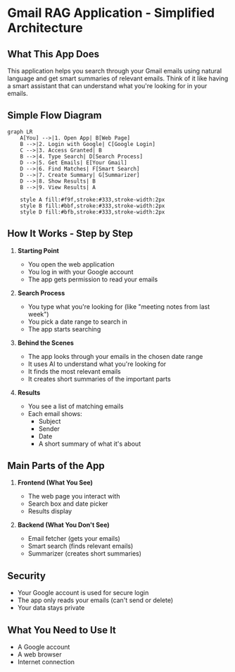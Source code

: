 # Gmail RAG Application - Simplified Architecture

## What This App Does
This application helps you search through your Gmail emails using natural language and get smart summaries of relevant emails. Think of it like having a smart assistant that can understand what you're looking for in your emails.

## Simple Flow Diagram

```mermaid
graph LR
    A[You] -->|1. Open App| B[Web Page]
    B -->|2. Login with Google| C[Google Login]
    C -->|3. Access Granted| B
    B -->|4. Type Search| D[Search Process]
    D -->|5. Get Emails| E[Your Gmail]
    D -->|6. Find Matches| F[Smart Search]
    D -->|7. Create Summary| G[Summarizer]
    D -->|8. Show Results| B
    B -->|9. View Results| A

    style A fill:#f9f,stroke:#333,stroke-width:2px
    style B fill:#bbf,stroke:#333,stroke-width:2px
    style D fill:#bfb,stroke:#333,stroke-width:2px
```

## How It Works - Step by Step

1. **Starting Point**
   - You open the web application
   - You log in with your Google account
   - The app gets permission to read your emails

2. **Search Process**
   - You type what you're looking for (like "meeting notes from last week")
   - You pick a date range to search in
   - The app starts searching

3. **Behind the Scenes**
   - The app looks through your emails in the chosen date range
   - It uses AI to understand what you're looking for
   - It finds the most relevant emails
   - It creates short summaries of the important parts

4. **Results**
   - You see a list of matching emails
   - Each email shows:
     - Subject
     - Sender
     - Date
     - A short summary of what it's about

## Main Parts of the App

1. **Frontend (What You See)**
   - The web page you interact with
   - Search box and date picker
   - Results display

2. **Backend (What You Don't See)**
   - Email fetcher (gets your emails)
   - Smart search (finds relevant emails)
   - Summarizer (creates short summaries)

## Security
- Your Google account is used for secure login
- The app only reads your emails (can't send or delete)
- Your data stays private

## What You Need to Use It
- A Google account
- A web browser
- Internet connection 